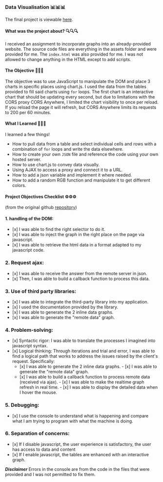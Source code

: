### Data Visualisation 📊📊📊

The final project is viewable [here](https://lisonallie.github.io/js-datavisualisation-challenge/).

#### What was the project about? 🔍🔍🔍
I received an assignment to incorporate graphs into an already-provided website. The source code files are everything in the assets folder and were provided for me. The `index.html` was also provided for me. I was not allowed to change anything in the HTML except to add scripts.

#### The Objective 👷👷👷
The objective was to use JavaScript to manipulate the DOM and place 3 charts in specific places using chart.js. I used the data from the tables provided to fill said charts using `for` loops. The first chart is an interactive chart that should be updating every second, but due to limitations with the CORS proxy CORS Anywhere, I limited the chart visibility to once per reload. If you reload the page it will refresh, but CORS Anywhere limits its requests to 200 per 60 minutes.

#### What I Learned 📝📝📝
I learned a few things!
- How to pull data from a table and select individual cells and rows with a combination of `for` loops and write the data elsewhere.
- How to create your own `JSON` file and reference the code using your own hosted server.
- How to use chart.js to convey data visually.
- Using AJAX to access a proxy and connect it to a URL.
- How to add a json variable and implement it where needed.
- How to add a random RGB function and manipulate it to get different colors.

#### Project Objectives Checklist ⚙️⚙️⚙️
(from the original github [repository](https://github.com/becodeorg/ANT-Giertz-1-11/tree/master/2.The-Hills/Data-Viz))

#### 1. handling of the DOM:

-    [x] I was able to find the right selector to do it.
-    [x] I was able to inject the graph in the right place on the page via javascript.
-    [x] I was able to retrieve the html data in a format adapted to my javascript code.

### 2. Request ajax:

-    [x] I was able to receive the answer from the remote server in json.
-    [x] Then, I was able to build a callback function to process this data.

### 3. Use of **third party libraries**:

-    [x] I was able to integrate the third-party library into my application.
-    [x] I used the documentation provided by the library.
-    [x] I was able to generate the 2 inline data graphs.
-    [x] I was able to generate the "remote data" graph.

### 4. Problem-solving:

-    [x] Syntactic rigor: I was able to translate the processes I imagined into javascript syntax.
-    [x] Logical thinking: Through iterations and trial and error, I was able to find a logical path that works to address the issues raised by the client's request. Specifically:
     -    [x] I was able to generate the 2 inline data graphs. - [x] I was able to generate the "remote data" graph.
     -    [x] I was able to build a callback function to process remote data (received via ajax). - [x] I was able to make the realtime graph refresh in real time. - [x] I was able to display the detailed data when I hover the mouse.

### 5. Debugging:

-    [x] I use the console to understand what is happening and compare what I am trying to program with what the machine is doing.

### 6. Separation of concerns:

-    [x] If I disable javascript, the user experience is satisfactory, the user has access to data and content
-    [x] If I enable javascript, the tables are enhanced with an interactive graph.

***Disclaimer***
Errors in the console are from the code in the files that were provided and I was not permitted to fix them.